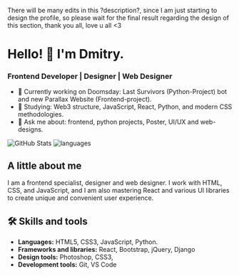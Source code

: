 There will be many edits in this ?description?, since I am just starting to design the profile, so please wait for the final result regarding the design of this section, thank you all, love u all <3

# Hello! 👋 I'm Dmitry.
### Frontend Developer | Designer | Web Designer

- 🔭 Currently working on Doomsday: Last Survivors (Python-Project) bot and new Parallax Website (Frontend-project).
- 🌱 Studying: Web3 structure, JavaScript, React, Python, and modern CSS methodologies.
- 💬 Ask me about: frontend, python projects, Poster, UI/UX and web-designs.

![GitHub Stats](https://github-readme-stats.vercel.app/api?username=CharonIkhH&show_icons=true&theme=tokyonight)
![languages](https://github-readme-stats.vercel.app/api/top-langs/?username=CharonIkhH&layout=compact&theme=radical)


## A little about me
I am a frontend specialist, designer and web designer. I work with HTML, CSS, and JavaScript, and I am also mastering React and various UI libraries to create unique and convenient user experience.

## 🛠️ Skills and tools
- **Languages:** HTML5, CSS3, JavaScript, Python.
- **Frameworks and libraries:** React, Bootstrap, jQuery, Django
- **Design tools:** Photoshop, CSS3, 
- **Development tools:** Git, VS Code
